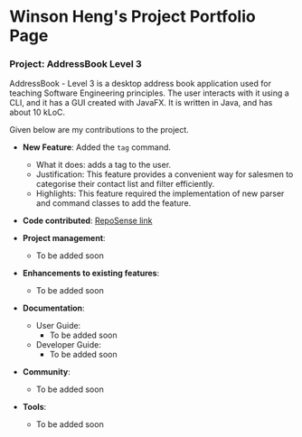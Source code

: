 # Winson Heng's Project Portfolio Page

### Project: AddressBook Level 3

AddressBook - Level 3 is a desktop address book application used for teaching Software Engineering principles. The user interacts with it using a CLI, and it has a GUI created with JavaFX. It is written in Java, and has about 10 kLoC.

Given below are my contributions to the project.

* **New Feature**: Added the `tag` command.
  * What it does: adds a tag to the user.
  * Justification: This feature provides a convenient way for salesmen to categorise their contact list and filter efficiently.
  * Highlights: This feature required the implementation of new parser and command classes to add the feature.

* **Code contributed**: [RepoSense link](https://nus-cs2103-ay2223s2.github.io/tp-dashboard/?search=leonpoh&breakdown=true)

* **Project management**:
  * To be added soon

* **Enhancements to existing features**:
  * To be added soon

* **Documentation**:
  * User Guide:
    * To be added soon
  * Developer Guide:
    * To be added soon

* **Community**:
  * To be added soon

* **Tools**:
  * To be added soon
